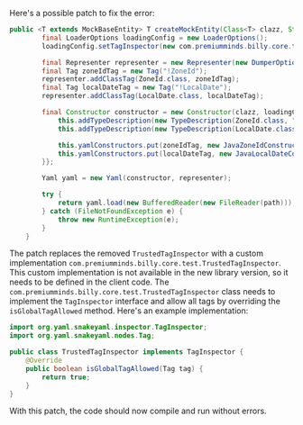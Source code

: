 Here's a possible patch to fix the error:
```java
public <T extends MockBaseEntity> T createMockEntity(Class<T> clazz, String path) {
        final LoaderOptions loadingConfig = new LoaderOptions();
        loadingConfig.setTagInspector(new com.premiumminds.billy.core.test.TrustedTagInspector());

        final Representer representer = new Representer(new DumperOptions());
        final Tag zoneIdTag = new Tag("!ZoneId");
        representer.addClassTag(ZoneId.class, zoneIdTag);
        final Tag localDateTag = new Tag("!LocalDate");
        representer.addClassTag(LocalDate.class, localDateTag);

        final Constructor constructor = new Constructor(clazz, loadingConfig) {{
            this.addTypeDescription(new TypeDescription(ZoneId.class, "ZoneId"));
            this.addTypeDescription(new TypeDescription(LocalDate.class, "LocalDate"));

            this.yamlConstructors.put(zoneIdTag, new JavaZoneIdConstruct());
            this.yamlConstructors.put(localDateTag, new JavaLocalDateConstruct());
        }};

        Yaml yaml = new Yaml(constructor, representer);

        try {
            return yaml.load(new BufferedReader(new FileReader(path)));
        } catch (FileNotFoundException e) {
            throw new RuntimeException(e);
        }
    }
```
The patch replaces the removed `TrustedTagInspector` with a custom implementation `com.premiumminds.billy.core.test.TrustedTagInspector`.
This custom implementation is not available in the new library version, so it needs to be defined in the client code.
The `com.premiumminds.billy.core.test.TrustedTagInspector` class needs to implement the `TagInspector` interface and allow all tags by overriding the `isGlobalTagAllowed` method.
Here's an example implementation:
```java
import org.yaml.snakeyaml.inspector.TagInspector;
import org.yaml.snakeyaml.nodes.Tag;

public class TrustedTagInspector implements TagInspector {
    @Override
    public boolean isGlobalTagAllowed(Tag tag) {
        return true;
    }
}
```
With this patch, the code should now compile and run without errors.